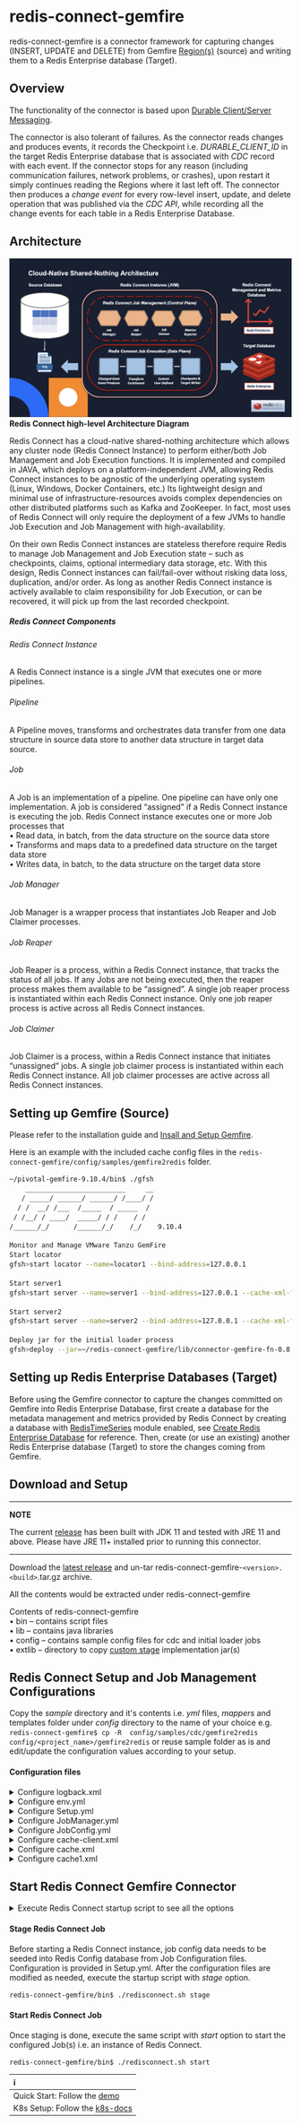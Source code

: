 <h1>redis-connect-gemfire</h1>

redis-connect-gemfire is a connector framework for capturing changes (INSERT, UPDATE and DELETE) from Gemfire [Region(s)](https://gemfire.docs.pivotal.io/910/geode/developing/region_options/region_types.html) (source) and writing them to a Redis Enterprise database (Target).
<p>

## Overview

The functionality of the connector is based upon [Durable Client/Server Messaging](https://gemfire.docs.pivotal.io/910/geode/developing/events/implementing_durable_client_server_messaging.html).

The connector is also tolerant of failures. As the connector reads changes and produces events, it records the Checkpoint i.e. <i>DURABLE_CLIENT_ID</i> in the target Redis Enterprise database that is associated with _CDC_ record with each event.
If the connector stops for any reason (including communication failures, network problems, or crashes), upon restart it simply continues reading the Regions where it last left off.
The connector then produces a _change event_ for every row-level insert, update, and delete operation that was published via the _CDC API_, while recording all the change events for each table in a Redis Enterprise Database.

## Architecture

![Redis Connect high-level Architecture](/docs/images/RedisConnect_Arch.png)
<b>Redis Connect high-level Architecture Diagram</b>

Redis Connect has a cloud-native shared-nothing architecture which allows any cluster node (Redis Connect Instance) to perform either/both Job Management and Job Execution functions. It is implemented and compiled in JAVA, which deploys on a platform-independent JVM, allowing Redis Connect instances to be agnostic of the underlying operating system (Linux, Windows, Docker Containers, etc.) Its lightweight design and minimal use of infrastructure-resources avoids complex dependencies on other distributed platforms such as Kafka and ZooKeeper. In fact, most uses of Redis Connect will only require the deployment of a few JVMs to handle Job Execution and Job Management with high-availability.
<p>
On their own Redis Connect instances are stateless therefore require Redis to manage Job Management and Job Execution state – such as checkpoints, claims, optional intermediary data storage, etc. With this design, Redis Connect instances can fail/fail-over without risking data loss, duplication, and/or order. As long as another Redis Connect instance is actively available to claim responsibility for Job Execution, or can be recovered, it will pick up from the last recorded checkpoint. 

<h5>Redis Connect Components</h5>

<h6>Redis Connect Instance</h6>
<p>A Redis Connect instance is a single JVM that executes one or more pipelines.

<h6>Pipeline</h6>
<p>A Pipeline moves, transforms and orchestrates data transfer from one data structure in source data store to another data structure in target data source.

<h6>Job</h6>
<p>A Job is an implementation of a pipeline. One pipeline can have only one implementation. A job is considered “assigned” if a Redis Connect instance is executing the job. Redis Connect instance executes one or more Job processes that
<br>• Read data, in batch, from the data structure on the source data store
<br>• Transforms and maps data to a predefined data structure on the target data store
<br>• Writes data, in batch, to the data structure on the target data store

<h6>Job Manager</h6>
<p>Job Manager is a wrapper process that instantiates Job Reaper and Job Claimer processes. 

<h6>Job Reaper</h6>
<p>Job Reaper is a process, within a Redis Connect instance, that tracks the status of all jobs. If any Jobs are not being executed, then the reaper process makes them available to be “assigned”. A single job reaper process is instantiated within each Redis Connect instance. Only one job reaper process is active across all Redis Connect instances.

<h6>Job Claimer</h6>
<p>Job Claimer is a process, within a Redis Connect instance that initiates “unassigned” jobs. A single job claimer process is instantiated within each Redis Connect instance. All job claimer processes are active across all Redis Connect instances.


## Setting up Gemfire (Source)

Please refer to the installation guide and [Insall and Setup Gemfire](https://gemfire.docs.pivotal.io/910/gemfire/getting_started/installation/install_intro.html).

Here is an example with the included cache config files in the `redis-connect-gemfire/config/samples/gemfire2redis` folder.

```bash
~/pivotal-gemfire-9.10.4/bin$ ./gfsh
    _________________________     __
   / _____/ ______/ ______/ /____/ /
  / /  __/ /___  /_____  / _____  / 
 / /__/ / ____/  _____/ / /    / /  
/______/_/      /______/_/    /_/    9.10.4

Monitor and Manage VMware Tanzu GemFire
Start locator
gfsh>start locator --name=locator1 --bind-address=127.0.0.1

Start server1
gfsh>start server --name=server1 --bind-address=127.0.0.1 --cache-xml-file=~/redis-connect-gemfire/config/samples/cdc/gemfire2redis/cache.xml

Start server2
gfsh>start server --name=server2 --bind-address=127.0.0.1 --cache-xml-file=~/redis-connect-gemfire/config/samples/cdc/gemfire2redis/cache1.xml

Deploy jar for the initial loader process
gfsh>deploy --jar=~/redis-connect-gemfire/lib/connector-gemfire-fn-0.8.0.jar
```

## Setting up Redis Enterprise Databases (Target)

Before using the Gemfire connector to capture the changes committed on Gemfire into Redis Enterprise Database, first create a database for the metadata management and metrics provided by Redis Connect by creating a database with [RedisTimeSeries](https://redislabs.com/modules/redis-timeseries/) module enabled, see [Create Redis Enterprise Database](https://docs.redislabs.com/latest/rs/administering/creating-databases/#creating-a-new-redis-database) for reference. Then, create (or use an existing) another Redis Enterprise database (Target) to store the changes coming from Gemfire.

## Download and Setup

---

**NOTE**

The current [release](https://github.com/redis-field-engineering/redis-connect-dist/releases) has been built with JDK 11 and tested with JRE 11 and above. Please have JRE 11+ installed prior to running this connector.

---

Download the [latest release](https://github.com/redis-field-engineering/redis-connect-dist/releases) and un-tar redis-connect-gemfire-`<version>.<build>`.tar.gz archive.

All the contents would be extracted under redis-connect-gemfire

Contents of redis-connect-gemfire
<br>• bin – contains script files
<br>• lib – contains java libraries
<br>• config – contains sample config files for cdc and initial loader jobs
<br>• extlib – directory to copy [custom stage](https://github.com/redis-field-engineering/redis-connect-custom-stage-demo) implementation jar(s)


## Redis Connect Setup and Job Management Configurations

Copy the _sample_ directory and it's contents i.e. _yml_ files, _mappers_ and templates folder under _config_ directory to the name of your choice e.g. ``` redis-connect-gemfire$ cp -R  config/samples/cdc/gemfire2redis config/<project_name>/gemfire2redis``` or reuse sample folder as is and edit/update the configuration values according to your setup.

#### Configuration files

<details><summary>Configure logback.xml</summary>
<p>

#### logging configuration file.

### Sample logback.xml under redis-connect-gemfire/config folder
```xml
<configuration debug="true" scan="true" scanPeriod="15 seconds">

    <property name="START_UP_PATH" value="logs/redis-connect-startup.log"/>
    <property name="LOG_PATH" value="logs/redis-connect.log"/>

    <appender name="STARTUP" class="ch.qos.logback.core.rolling.RollingFileAppender">
        <file>${START_UP_PATH}</file>
        <rollingPolicy class="ch.qos.logback.core.rolling.SizeAndTimeBasedRollingPolicy">
            <fileNamePattern>logs/archived/startup.%d{yyyy-MM-dd}.%i.log.gz</fileNamePattern>
            <!-- each archived file, size max 10MB -->
            <maxFileSize>10MB</maxFileSize>
            <!-- total size of all archive files, if total size > 20GB, it will delete old archived file -->
            <totalSizeCap>20GB</totalSizeCap>
            <!-- 60 days to keep -->
            <maxHistory>60</maxHistory>
        </rollingPolicy>
        <encoder>
            <pattern>%d %p %c{1.} [%t] %m%n</pattern>
        </encoder>
    </appender>

    <appender name="REDISCONNECT" class="ch.qos.logback.core.rolling.RollingFileAppender">
        <file>${LOG_PATH}</file>
        <rollingPolicy class="ch.qos.logback.core.rolling.SizeAndTimeBasedRollingPolicy">
            <fileNamePattern>logs/archived/app.%d{yyyy-MM-dd}.%i.log.gz</fileNamePattern>
            <!-- each archived file, size max 10MB -->
            <maxFileSize>10MB</maxFileSize>
            <!-- total size of all archive files, if total size > 20GB, it will delete old archived file -->
            <totalSizeCap>20GB</totalSizeCap>
            <!-- 60 days to keep -->
            <maxHistory>60</maxHistory>
        </rollingPolicy>
        <encoder>
            <pattern>%d %p %c{1.} [%t] %m%n</pattern>
        </encoder>
    </appender>

    <appender name="CONSOLE" class="ch.qos.logback.core.ConsoleAppender">
        <encoder>
            <pattern>%d{HH:mm:ss.SSS} [%thread] %-5level %logger{36} - %msg%n</pattern>
        </encoder>
    </appender>

    <logger name="startup" level="INFO" additivity="false">
        <appender-ref ref="STARTUP"/>
        <appender-ref ref="CONSOLE" />
    </logger>

    <logger name="redisconnect" level="INFO" additivity="false">
        <appender-ref ref="REDISCONNECT"/>
        <appender-ref ref="CONSOLE" />
    </logger>


    <logger name="com.redis" level="INFO" additivity="false">
        <appender-ref ref="REDISCONNECT"/>
        <appender-ref ref="CONSOLE" />
    </logger>
    <logger name="io.netty" level="OFF" additivity="false">
        <appender-ref ref="REDISCONNECT"/>
        <appender-ref ref="CONSOLE" />
    </logger>
    <logger name="io.lettuce" level="OFF" additivity="false">
        <appender-ref ref="REDISCONNECT"/>
        <appender-ref ref="CONSOLE" />
    </logger>
    <logger name="org.apache" level="OFF" additivity="false">
        <appender-ref ref="REDISCONNECT"/>
        <appender-ref ref="CONSOLE"/>
    </logger>
    <logger name="org.springframework" level="OFF" additivity="false">
        <appender-ref ref="REDISCONNECT"/>
        <appender-ref ref="CONSOLE"/>
    </logger>

    <root>
        <appender-ref ref="STARTUP"/>
        <appender-ref ref="REDISCONNECT"/>
    </root>

</configuration>
```

</p>
</details>

<details><summary>Configure env.yml</summary>
<p>

#### Environment configuration file with source and target connection informations.

Redis URI syntax is described [here](https://github.com/lettuce-io/lettuce-core/wiki/Redis-URI-and-connection-details#uri-syntax).

### Sample env.yml under redis-connect-gemfire/config/samples/cdc/gemfire2redis folder
```yml
connections:
  - id: jobConfigConnection
    type: Redis
    url: redis://${REDISCONNECT_TARGET_USERNAME}:${REDISCONNECT_TARGET_PASSWORD}@127.0.0.1:14001
  - id: targetConnection
    type: Redis
    url: redis://${REDISCONNECT_TARGET_USERNAME}:${REDISCONNECT_TARGET_PASSWORD}@127.0.0.1:14000
  - id: metricsConnection
    type: Redis
    url: redis://${REDISCONNECT_TARGET_USERNAME}:${REDISCONNECT_TARGET_PASSWORD}@127.0.0.1:14001
```

</p>
</details>

<details><summary>Configure Setup.yml</summary>
<p>

#### Environment level configurations.
### Sample Setup.yml under redis-connect-gemfire/config/samples/cdc/gemfire2redis folder
```yml
connectionId: jobConfigConnection
job:
  metrics:
    connectionId: metricsConnection
    retentionInHours: 12
    keys:
      - key: "session:I:Throughput"
        retentionInHours: 4
        labels:
          region: session
          op: I
      - key: "session:U:Throughput"
        retentionInHours: 4
        labels:
          region: session
          op: U
      - key: "session:D:Throughput"
        retentionInHours: 4
        labels:
          region: session
          op: D
      - key: "job1:PendingMessageCount"
        retentionInHours: 4
  jobConfig:
    - name: job1
      config: JobConfig.yml
      variables:
        durableClientTimeout: "3000" #This is string value, not a number
        gemfireConnectionProvider: GemfireConnectionProvider
        gemfireConnectionId: gemfireConnection
```

</p>
</details>

<details><summary>Configure JobManager.yml</summary>
<p>

#### Configuration for Job Reaper and Job Claimer processes.
### Sample JobManager.yml under redis-connect-gemfire/config/samples/cdc/gemfire2redis folder
```yml
connectionId: jobConfigConnection
metricsReporter:
  - REDIS_TS_METRICS_REPORTER
```

</p>
</details>

<details><summary>Configure JobConfig.yml</summary>
<p>

#### Job level details

### Sample JobConfig.yml under redis-connect-gemfire/config/samples/cdc/gemfire2redis folder
You can have one or more JobConfig.yml (or with any name e.g. JobConfig-<region_type>.yml) and specify them in the Setup.yml under jobConfig: tag. If specifying more than one table (as below) then make sure maxNumberOfJobs: tag under JobManager.yml is set accordingly e.g. if maxNumberOfJobs: tag is set to 2 then Redis Connect will start 2 cdc jobs under the same JVM instance. If the workload is more, and you want to spread out (scale) the cdc jobs then create multiple JobConfig's and specify them in the Setup.yml under jobConfig: tag.
```yml
jobId: ${jobId}
producerConfig:
  producerId: GEMFIRE_EVENT_PRODUCER
  connectionProvider: "${gemfireConnectionProvider}"
  connectionId: "${gemfireConnectionId}"
  clientId: ${jobId}
  clientTimeout: "${durableClientTimeout}" #this has to be quoted, to force the value to be string
  durable: true
  metricsEnabled: false
  regions:
    - session
  pollingInterval: 100
pipelineConfig:
  bufferSize: 1024
  eventTranslator: GEMFIRE_TRANSLATOR
  checkpointConfig:
    providerId: GEMFIRE_STRING_CHECKPOINT_READER
    connectionId: targetConnection
    checkpoint: "${jobId}"
  stages:
    StringWriteStage:
      handlerId: REDIS_KV_TO_STRING_WRITER
      connectionId: targetConnection
      metricsEnabled: true
      async: true
    CheckpointStage:
      handlerId: REDIS_STRING_CHECKPOINT_WRITER
      connectionId: targetConnection
      metricEnabled: false
      async: true
      checkpoint: "${jobId}"
```

</p>
</details>

<details><summary>Configure cache-client.xml</summary>
<p>

#### cache client configuration file.
### Sample cache-client.xml under redis-connect-gemfire/config/samples/cdc/gemfire2redis folder

```xml
<?xml version="1.0" encoding="UTF-8"?>
<client-cache
        xmlns="http://geode.apache.org/schema/cache"
        xmlns:xsi="http://www.w3.org/2001/XMLSchema-instance"
        xsi:schemaLocation="http://geode.apache.org/schema/cache http://geode.apache.org/schema/cache/cache-1.0.xsd"
        version="1.0">

    <!-- Refer to https://geode.apache.org/docs/guide/19/developing/events/limit_server_subscription_queue_size.html for more details -->
    <pool name="client1" subscription-enabled="true" subscription-redundancy="1" subscription-ack-interval="3000" subscription-message-tracking-timeout="70000">
        <locator host="127.0.0.1" port="10334"/>
    </pool>

    <pdx read-serialized="false">
        <pdx-serializer>
            <class-name>org.apache.geode.pdx.ReflectionBasedAutoSerializer</class-name>
        </pdx-serializer>
    </pdx>
</client-cache>
```

</p>
</details>

<details><summary>Configure cache.xml</summary>
<p>

#### cache configuration file.
### Sample cache.xml under redis-connect-gemfire/config/samples/cdc/gemfire2redis folder

```xml
<?xml version="1.0" encoding="UTF-8"?>
<cache
        xmlns="http://geode.apache.org/schema/cache"
        xmlns:xsi="http://www.w3.org/2001/XMLSchema-instance"
        xsi:schemaLocation="http://geode.apache.org/schema/cache http://geode.apache.org/schema/cache/cache-1.0.xsd"
        version="1.0">
    <cache-server bind-address="127.0.0.1" port="11111" max-connections="16"/>

    <pdx read-serialized="true">
        <pdx-serializer>
            <class-name>org.apache.geode.pdx.ReflectionBasedAutoSerializer</class-name>
        </pdx-serializer>
    </pdx>

    <region name="checkpoint">
        <region-attributes refid="PARTITION">
            <key-constraint>java.lang.String</key-constraint>
            <value-constraint>java.lang.String</value-constraint>
        </region-attributes>
    </region>
    <region name="session">
        <region-attributes refid="PARTITION">
            <key-constraint>java.lang.String</key-constraint>
            <value-constraint>java.lang.String</value-constraint>
        </region-attributes>
    </region>
    <region name="sessionId">
        <region-attributes refid="PARTITION">
            <key-constraint>java.lang.String</key-constraint>
            <value-constraint>java.lang.String</value-constraint>
        </region-attributes>
    </region>
</cache>
```

</p>
</details>


<details><summary>Configure cache1.xml</summary>
<p>

#### cache1 configuration file.
### Sample cache1.xml under redis-connect-gemfire/config/samples/cdc/gemfire2redis folder

```xml
<?xml version="1.0" encoding="UTF-8"?>
<cache
        xmlns="http://geode.apache.org/schema/cache"
        xmlns:xsi="http://www.w3.org/2001/XMLSchema-instance"
        xsi:schemaLocation="http://geode.apache.org/schema/cache http://geode.apache.org/schema/cache/cache-1.0.xsd"
        version="1.0">
    <cache-server bind-address="127.0.0.1" port="21111" max-connections="16"/>

    <region name="checkpoint">
        <region-attributes refid="PARTITION">
            <key-constraint>java.lang.String</key-constraint>
            <value-constraint>java.lang.String</value-constraint>
        </region-attributes>
    </region>
    <region name="session">
        <region-attributes refid="PARTITION">
            <key-constraint>java.lang.String</key-constraint>
            <value-constraint>java.lang.String</value-constraint>
        </region-attributes>
    </region>
    <region name="sessionId">
        <region-attributes refid="PARTITION">
            <key-constraint>java.lang.String</key-constraint>
            <value-constraint>java.lang.String</value-constraint>
        </region-attributes>
    </region>
</cache>
```

</p>
</details>

## Start Redis Connect Gemfire Connector
<details><summary>Execute Redis Connect startup script to see all the options</summary>
<p>

```bash
redis-connect-gemfire/bin$ ./redisconnect.sh    
-------------------------------
Redis Connect startup script.
*******************************
Please ensure that the value of REDISCONNECT_CONFIG points to the correct config directory in /home/viragtripathi/redis-connect-gemfire/bin/redisconnect.conf before executing any of the options below
*******************************
Usage: [-h|cli|stage|start]
options:
-h: Print this help message and exit.
cli: starts redis-connect-cli.
stage: clean and stage redis database with cdc or initial loader job configurations.
start: start Redis Connect instance with provided cdc or initial loader job configurations.
-------------------------------
```

</p>
</details>

<h4>Stage Redis Connect Job</h4>
Before starting a Redis Connect instance, job config data needs to be seeded into Redis Config database from Job Configuration files. Configuration is provided in Setup.yml. After the configuration files are modified as needed, execute the startup script with <i>stage</i> option.

```bash
redis-connect-gemfire/bin$ ./redisconnect.sh stage
```

<h4>Start Redis Connect Job</h4>
Once staging is done, execute the same script with <i>start</i> option to start the configured Job(s) i.e. an instance of Redis Connect.

```bash
redis-connect-gemfire/bin$ ./redisconnect.sh start
```

| ℹ️                                         |
|:-------------------------------------------|
| Quick Start: Follow the [demo](demo)       |
| K8s Setup: Follow the [k8s-docs](k8s-docs) |